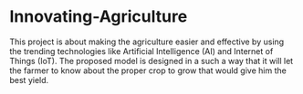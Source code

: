 # Innovating-Agriculture
This project is about making the agriculture easier and effective by using the trending technologies like Artificial Intelligence (AI) and Internet of Things (IoT). The proposed model is designed in a such a way that it will let the farmer to know about the proper crop to grow that would give him the best yield.

